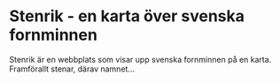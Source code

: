 # Stenrik - en karta över svenska fornminnen

Stenrik är en webbplats som visar upp svenska fornminnen på en karta. Framförallt stenar, därav namnet...
